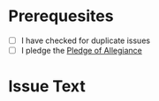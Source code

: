 # Prerequesites
- [ ] I have checked for duplicate issues
- [ ] I pledge the [Pledge of Allegiance](https://github.com/libewa/hausaufgaben/blob/main/CONTRIBUTING.md#pledge-of-allegiance)

# Issue Text

<!-- Your issue goes here --> 